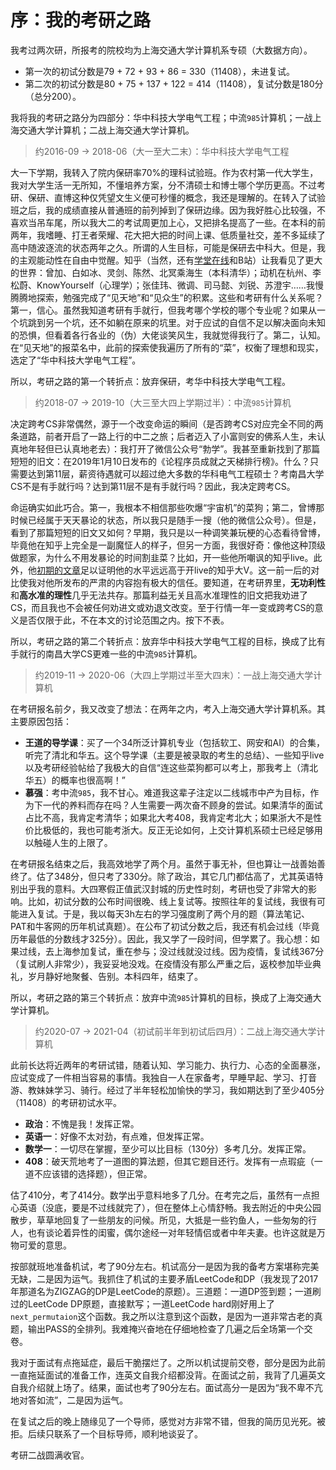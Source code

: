 # 序：我的考研之路

我考过两次研，所报考的院校均为上海交通大学计算机系专硕（大数据方向）。

- 第一次的初试分数是79 + 72 + 93 + 86 = 330（11408），未进复试。
- 第二次的初试分数是80 + 75 + 137 + 122 = 414（11408），复试分数是180分（总分200）。

我将我的考研之路分为四部分：华中科技大学电气工程；中流`985`计算机；一战上海交通大学计算机；二战上海交通大学计算机。

> 约2016-09 → 2018-06（大一至大二末）：华中科技大学电气工程

大一下学期，我转入了院内保研率70%的理科试验班。作为农村第一代大学生，我对大学生活一无所知，不懂培养方案，分不清硕士和博士哪个学历更高。不过考研、保研、直博这种仅凭望文生义便可秒懂的概念，我还是理解的。在转入了试验班之后，我的成绩直接从普通班的前列掉到了保研边缘。因为我好胜心比较强，不喜欢当吊车尾，所以我大二的考试周更加上心，又把排名提高了一些。在本科的前两年，我嗜睡、打王者荣耀、花大把大把的时间上课、低质量社交，差不多延续了高中随波逐流的状态两年之久。所谓的人生目标，可能是保研去中科大。但是，我的主观能动性在自由中觉醒。知乎（当然，还有[学堂在线](https://www.xuetangx.com/)和B站）让我看见了更大的世界：曾加、白如冰、灵剑、陈然、北冥乘海生（本科清华）；动机在杭州、李松蔚、KnowYourself（心理学）；张佳玮、微调、司马懿、刘锐、苏澄宇……我慢腾腾地探索，勉强完成了“见天地”和“见众生”的积累。这些和考研有什么关系呢？第一，信心。虽然我知道考研有手就行，但我考哪个学校的哪个专业呢？如果从一个坑跳到另一个坑，还不如躺在原来的坑里。对于应试的自信不足以解决面向未知的恐惧，但看着各行各业的（伪）大佬谈笑风生，我就觉得我行了。第二，认知。在“见天地”的报菜名中，此前的探索使我遍历了所有的“菜”，权衡了理想和现实，选定了“华中科技大学电气工程”。

所以，考研之路的第一个转折点：放弃保研，考华中科技大学电气工程。

> 约2018-07 → 2019-10（大三至大四上学期过半）：中流`985`计算机

决定跨考CS非常偶然，源于一个改变命运的瞬间（是否跨考CS对应完全不同的两条道路，前者开启了一路上行的中二之旅；后者迈入了小富则安的佛系人生，未认真地年轻但已认真地老去）：我打开了微信公众号“勃学”。我甚至重新找到了那篇短短的旧文：在2019年1月10日发布的《论程序员成就之天梯排行榜》。什么？只需要达到第11层，薪资待遇就可以超过绝大多数的华科电气工程硕士？考南昌大学CS不是有手就行吗？达到第11层不是有手就行吗？因此，我决定跨考CS。

命运确实如此巧合。第一，我根本不相信那些吹爆“宇宙机”的菜狗；第二，曾博那时候已经属于天天暴论的状态，所以我只是随手一搜（他的微信公众号）。但是，看到了那篇短短的旧文又如何？早期，我只是以一种调笑兼玩梗的心态看待曾博，毕竟他在知乎上完全是一副魔怔人的样子，但另一方面，我很好奇：像他这种顶级做题家，为什么不用发暴论的时间割韭菜？比如，开一些他所嘲讽的知乎live。此外，他[初期的文章](http://bboczeng.blogspot.com/)足以证明他的水平远远高于开live的知乎大V。这一前一后的对比使我对他所发布的严肃的内容抱有极大的信任。要知道，在考研界里，**无功利性**和**高水准的理性**几乎无法共存。那篇利益无关且高水准理性的旧文把我劝进了CS，而且我也不会被任何劝进文或劝退文改变。至于行情一年一变或跨考CS的意义是否仅限于此，不在本文的讨论范围之内。按下不表。

所以，考研之路的第二个转折点：放弃华中科技大学电气工程的目标，换成了比有手就行的南昌大学CS更难一些的中流`985`计算机。

> 约2019-11 → 2020-06（大四上学期过半至大四末）：一战上海交通大学计算机

在考研报名前夕，我又改变了想法：在两年之内，考入上海交通大学计算机系。其主要原因包括：

- **王道的导学课**：买了一个34所泛计算机专业（包括软工、网安和AI）的合集，听完了清北和华五。这个导学课（主要是被录取的考生的总结）、一些知乎live以及考研经验帖给了我极大的自信“连这些菜狗都可以考上，那我考上（清北华五）的概率也很高啊！”
- **慕强**：考中流`985`，我不甘心。难道我这辈子注定以二线城市中产为目标，作为下一代的养料而存在吗？人生需要一两次奋不顾身的尝试。如果清华的面试占比不高，我肯定考清华；如果北大考408，我肯定考北大；如果浙大不是性价比极低的，我也可能考浙大。反正无论如何，上交计算机系硕士已经足够用以触碰人生的上限了。

在考研报名结束之后，我高效地学了两个月。虽然于事无补，但也算让一战善始善终了。估了348分，但只考了330分。除了政治，其它几门都估高了，尤其英语特别出乎我的意料。大四寒假正值武汉封城的历史性时刻，考研也受了非常大的影响。比如，初试分数的公布时间很晚、线上复试等。按照往年的复试线，我很有可能进入复试。于是，我以每天3h左右的学习强度刷了两个月的题（算法笔记、PAT和牛客网的历年机试真题）。在公布了初试分数之后，我还有机会过线（毕竟历年最低的分数线才325分）。因此，我又学了一段时间，但学累了。我心想：如果过线，去上海参加复试，重在参与；没过线就没过线。因为疫情，复试线367分（复试刷人非常少），我妥妥地没戏。在疫情没有那么严重之后，返校参加毕业典礼，岁月静好地聚餐、告别。本科四年，结束了。

所以，考研之路的第三个转折点：放弃中流`985`计算机的目标，换成了上海交通大学计算机。

> 约2020-07 → 2021-04（初试前半年到初试后四月）：二战上海交通大学计算机

此前长达将近两年的考研试错，随着认知、学习能力、执行力、心态的全面暴涨，应试变成了一件相当容易的事情。我独自一人在家备考，早睡早起、学习、打音游、教妹妹学习、骑行。经过了半年轻松加愉快的学习，我如期达到了至少405分（11408）的考研初试水平。

- **政治**：不愧是我！发挥正常。
- **英语一**：好像不太对劲，有点难，但发挥正常。
- **数学一**：一切尽在掌握，至少可以比目标（130分）多考几分。发挥正常。
- **408**：破天荒地考了一道图的算法题，但其它题目还行。发挥有一点瑕疵（一道不应该错的选择题），但正常。

估了410分，考了414分。数学出乎意料地多了几分。在考完之后，虽然有一点担心英语（没底，要是不过线就完了），但在整体上心情舒畅。我去附近的中央公园散步，草草地回复了一些朋友的问候。所见，大抵是一些钓鱼人，一些匆匆的行人，也有谈论着异性的闺蜜，偶尔途经一对年轻情侣或者中年夫妻。也许这就是万物可爱的意思。

按部就班地准备机试，考了90分左右。机试高分一是因为我的备考方案堪称完美无缺，二是因为运气。我抓住了机试的主要矛盾LeetCode和DP（我发现了2017年那道名为ZIGZAG的DP是LeetCode的原题）。三道题：一道DP签到题；一道刷过的LeetCode DP原题，直接默写；一道LeetCode hard刚好用上了`next_permutaion`这个函数。我之所以注意到这个函数，是因为一道非常古老的真题，输出PASS的全排列。我难掩兴奋地在仔细地检查了几遍之后全场第一个交卷。

我对于面试有点拖延症，最后干脆摆烂了。之所以机试提前交卷，部分是因为此前一直拖延面试的准备工作，连英文自我介绍都没背。在面试之前，我背了几遍英文自我介绍就上场了。结果，面试也考了90分左右。面试高分一是因为“我不卑不亢地对答如流”，二是因为运气。

在复试之后的晚上随缘见了一个导师，感觉对方非常不错，但我的简历见光死。被拒。后续只联系了一个目标导师，顺利地谈妥了。

考研二战圆满收官。
